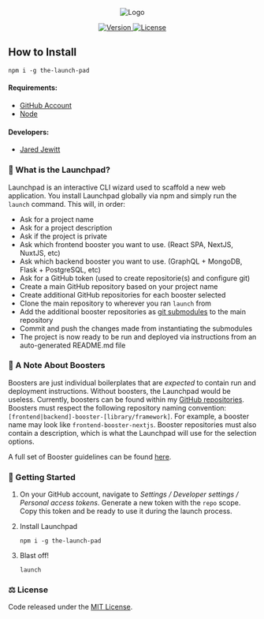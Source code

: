 <p align="center">
  <img alt="Logo" src="https://user-images.githubusercontent.com/22352564/94222217-a33b8c80-fea1-11ea-9aa1-05bbee24ee58.png">
  <p align="center">
    <a href="https://www.npmjs.com/package/the-launch-pad" target="_blank">
      <img alt="Version" src="https://img.shields.io/npm/v/the-launch-pad?color=%23706BF5&style=for-the-badge" />
    </a>
    <a href="https://github.com/jared-jewitt/frontend-booster-react/blob/master/LICENSE" target="_blank">
      <img alt="License" src="https://img.shields.io/npm/l/the-launch-pad?color=%23706BF5&style=for-the-badge" />
    </a>
  </p>
</p>

## How to Install

```shell script
npm i -g the-launch-pad
```

#### Requirements:

- [GitHub Account](https://github.com/)
- [Node](https://nodejs.org/en/download/)

#### Developers:

- [Jared Jewitt](https://jared-jewitt.github.io/)
 

### 🤔 What is the Launchpad?

Launchpad is an interactive CLI wizard used to scaffold a new web application. You install Launchpad globally via npm 
and simply run the `launch` command. This will, in order:

- Ask for a project name
- Ask for a project description
- Ask if the project is private
- Ask which frontend booster you want to use. (React SPA, NextJS, NuxtJS, etc)
- Ask which backend booster you want to use. (GraphQL + MongoDB, Flask + PostgreSQL, etc)
- Ask for a GitHub token (used to create repositorie(s) and configure git)
- Create a main GitHub repository based on your project name
- Create additional GitHub repositories for each booster selected
- Clone the main repository to wherever you ran `launch` from
- Add the additional booster repositories as [git submodules](https://git-scm.com/book/en/v2/Git-Tools-Submodules) to the main repository
- Commit and push the changes made from instantiating the submodules
- The project is now ready to be run and deployed via instructions from an auto-generated README.md file

### 📝 A Note About Boosters

Boosters are just individual boilerplates that are _expected_ to contain run and deployment instructions. Without
boosters, the Launchpad would be useless. Currently, boosters can be found within my
[GitHub repositories](https://github.com/jared-jewitt?tab=repositories). Boosters must respect the following
repository naming convention: `[frontend|backend]-booster-[library/framework]`. For example, a booster name may 
look like `frontend-booster-nextjs`. Booster repositories must also contain a description, which is what the Launchpad
will use for the selection options.
 
A full set of Booster guidelines can be found [here](https://github.com/jared-jewitt/booster-guidelines).

### 🚀 Getting Started

1. On your GitHub account, navigate to _Settings / Developer settings / Personal access tokens_.
Generate a new token with the `repo` scope. Copy this token and be ready to use it during the launch
process.

2. Install Launchpad
    ```shell script
    npm i -g the-launch-pad
    ```

3. Blast off!
    ```shell script
    launch
    ```

### ⚖️ License

Code released under the [MIT License](LICENSE).
